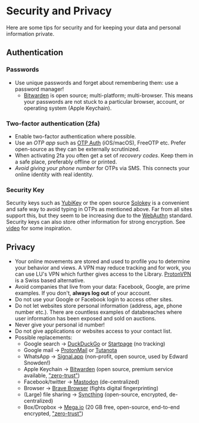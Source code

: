 # Security and Privacy

Here are some tips for security and for keeping your data and personal information private.

## Authentication

### Passwords

- Use unique passwords and forget about remembering them: use a password manager!
  - [Bitwarden](https://bitwarden.com/) is open source; multi-platform; multi-browser. This means your passwords are not stuck
    to a particular browser, account, or operating system (Apple Keychain).
    
### Two-factor authentication (2fa)

- Enable two-factor authentication where possible.
- Use an _OTP app_ such as [OTP Auth](https://cooperrs.de/otpauth.html) (iOS/macOS), FreeOTP etc. Prefer open-source as they can be externally scrutinized.
- When activating 2fa you often get a set of _recovery codes_. Keep them in a safe place, preferably offline or printed.
- _Avoid giving your phone number_ for OTPs via SMS. This connects your online identity with real identity.


### Security Key

Security keys such as [YubiKey](www.yubico.com) or the open source [Solokey](https://solokeys.com/) is a convenient and safe way to avoid typing in OTPs as mentioned above.
Far from all sites support this, but they seem to be increasing due to the [WebAuthn](https://en.wikipedia.org/wiki/WebAuthn)
standard. Security keys can also store other information for strong encryption. See [video](https://www.youtube.com/watch?v=aAr41uSC4vs) for some inspiration.

## Privacy

- Your online movements are stored and used to profile you to determine your behavior and views. A VPN may reduce tracking and
  for work, you can use LU's VPN which further gives access to the Library.
  [ProtonVPN](https://protonvpn.com) is a Swiss based alternative.
- Avoid companies that live from your data: Facebook, Google, are prime examples. If you don't, **always log out** of your account.
- Do not use your Google or Facebook login to access other sites.
- Do not let websites store personal information (address, age, phone number etc.). There are countless examples of databreaches where user information
  has been exposed and sold on auctions.
- Never give your personal id number!
- Do not give applications or websites access to your contact list.
- Possible replacements:
  - Google search → [DuckDuckGo](https://duckduckgo.com) or [Startpage](https://www.startpage.com/) (no tracking)
  - Google mail → [ProtonMail](https://protonmail.com) or [Tutanota](https://tutanota.com/)
  - WhatsApp → [Signal.app](https://signal.org) (non-profit, open source, used by Edward Snowden!)
  - Apple Keychain → [Bitwarden](https://bitwarden.com/) (open source, premium service available, ["zero-trust"](https://en.wikipedia.org/wiki/Zero_trust_security_model))
  - Facebook/twitter → [Mastodon](https://joinmastodon.org/) (de-centralized)
  - Browser → [Brave Browser](https://brave.com/) (fights digital fingerprinting)
  - (Large) file sharing → [Syncthing](https://syncthing.net/) (open-source, encrypted, de-centralized)
  - Box/Dropbox → [Mega.io](https://mega.io/) (20 GB free, open-source, end-to-end encrypted, ["zero-trust"](https://en.wikipedia.org/wiki/Zero_trust_security_model))

